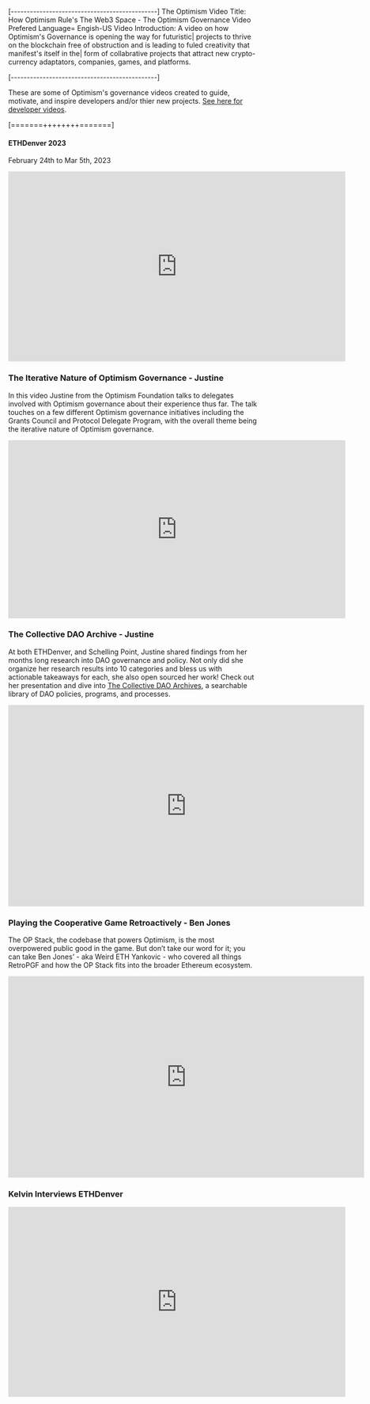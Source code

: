 [----------------------------------------------]
The Optimism Video Title: How Optimism Rule's The Web3 Space - The Optimism Governance Video
Prefered Language= Engish-US 
Video Introduction: A video on how Optimism's Governance is opening the way for futuristic|
projects to thrive on the blockchain free of obstruction and is leading to fuled creativity that manifest's itself in the|
form of collabrative projects that attract new crypto-currency adaptators, companies, games, and platforms.

[----------------------------------------------]

These are some of Optimism's governance videos created to guide, motivate, and inspire developers and/or thier new projects.
[See here for developer videos](../developers/media.md).

[=======++++++++=======]
#### ETHDenver 2023 #### 

February 24th to Mar 5th, 2023

<iframe width="682" height="384" src="https://www.youtube.com/embed/Q5TL_AJhuro" title="Optimism at ETHDenver 2023" frameborder="0" allow="accelerometer; autoplay; clipboard-write; encrypted-media; gyroscope; picture-in-picture; web-share" allowfullscreen></iframe>


### The Iterative Nature of Optimism Governance - Justine 

In this video Justine from the Optimism Foundation talks to delegates involved with Optimism governance about their experience thus far. 
The talk touches on a few different Optimism governance initiatives including the Grants Council and Protocol Delegate Program, with the overall theme being the iterative nature of Optimism governance.


<iframe width="682" height="360" src="https://www.youtube.com/embed/I18fHyVpFg0" title="The Iterative Nature of Optimism Governance" frameborder="0" allow="accelerometer; autoplay; clipboard-write; encrypted-media; gyroscope; picture-in-picture; web-share" allowfullscreen></iframe>


### The Collective DAO Archive - Justine 

At both ETHDenver, and Schelling Point, Justine shared findings from her months long research into DAO governance and policy. Not only did she organize her research results into 10 categories and bless us with actionable takeaways for each, she also open sourced her work! Check out her presentation and dive into [The Collective DAO Archives](https://plaid-cement-e44.notion.site/The-Collective-DAO-Archives-Governance-Library-a58c6a2567c34636bc425ac97c7c9a79), a searchable library of DAO policies, programs, and processes.

<iframe width="720" height="407" src="https://www.youtube.com/embed/-szn6codPOk" title="The Collective DAO Archives by Justine Humenansky" frameborder="0" allow="accelerometer; autoplay; clipboard-write; encrypted-media; gyroscope; picture-in-picture; web-share" allowfullscreen></iframe>


### Playing the Cooperative Game Retroactively - Ben Jones 

The OP Stack, the codebase that powers Optimism, is the most overpowered public good in the game. But don’t take our word for it; you can take Ben Jones’ - aka Weird ETH Yankovic - who covered all things RetroPGF and how the OP Stack fits into the broader Ethereum ecosystem.

<iframe width="720" height="407" src="https://www.youtube.com/embed/Ll-iAJeueG4" title="Playing the Cooperative Game, ♻️🔴✨Retroactively✨🔴♻️ with Ben Jones" frameborder="0" allow="accelerometer; autoplay; clipboard-write; encrypted-media; gyroscope; picture-in-picture; web-share" allowfullscreen></iframe>


### Kelvin Interviews ETHDenver

<iframe width="682" height="384" src="https://www.youtube.com/embed/TXDqMrjPAKg" title="Kelvin Does Denver" frameborder="0" allow="accelerometer; autoplay; clipboard-write; encrypted-media; gyroscope; picture-in-picture; web-share" allowfullscreen></iframe>

